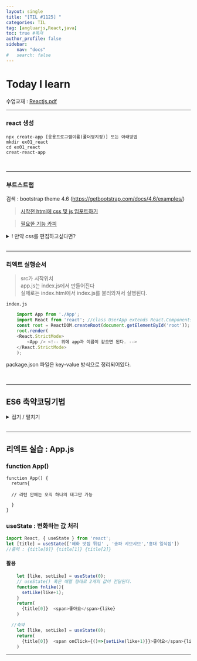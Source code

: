 ```yaml
---
layout: single
title: "[TIL #1125] "
categories: TIL
tag: [angluarjs,React,java]
toc: true #목차
author_profile: false
sidebar:
    nav: "docs"
#   search: false
--- 
```


# **Today I learn**
수업교재 : [Reactjs.pdf ](https://drive.google.com/file/d/16Dqt1bCvZ4xLCoCt2XEX-_F_g9mbtli2/view?usp=sharing)

---
### **react 생성**
    npx create-app [응용프로그램이름(폴더명지정)] 또는 아래방법
    mkdir ex01_react
    cd ex01_react 
    creat-react-app 

</br>

***

### **부트스트랩**

검색 : bootstrap theme 4.6 (https://getbootstrap.com/docs/4.6/examples/)

 >[시작전 html에 css 및 js 임포트하기](https://getbootstrap.com/docs/5.1/getting-started/introduction/) 

> [필요한 기능 카피](https://getbootstrap.com/docs/5.1/components/dropdowns/)

<details>
<summary>! 만약 css를 편집하고싶다면?</summary>

<!-- 한칸 공백 둬야 함 -->
https://cdn.jsdelivr.net/npm/bootstrap@5.1.3/dist/css/bootstrap.min.css

해당 링크에서 min 제거한 페이지로 접속 -> 부트스트랩 적용한 태그를 검색 -> 다운받은 내 css에 적용

```htm
//예를 들어 아래 태그중 nav-item dropdown을 수정하고싶다면 그 키워드로 검색
<nav class="navbar navbar-expand-lg navbar-dark bg-dark">
  <div class="container-fluid">
    <a class="navbar-brand" href="#">Navbar</a>
    <button class="navbar-toggler" type="button" data-bs-toggle="collapse" data-bs-target="#navbarNavDarkDropdown" aria-controls="navbarNavDarkDropdown" aria-expanded="false" aria-label="Toggle navigation">
      <span class="navbar-toggler-icon"></span>
    </button>
    <div class="collapse navbar-collapse" id="navbarNavDarkDropdown">
      <ul class="navbar-nav">
        <li class="nav-item dropdown">
          <a class="nav-link dropdown-toggle" href="#" id="navbarDarkDropdownMenuLink" role="button" data-bs-toggle="dropdown" aria-expanded="false">
            Dropdown
          </a>
          <ul class="dropdown-menu dropdown-menu-dark" aria-labelledby="navbarDarkDropdownMenuLink">
            <li><a class="dropdown-item" href="#">Action</a></li>
            <li><a class="dropdown-item" href="#">Another action</a></li>
            <li><a class="dropdown-item" href="#">Something else here</a></li>
          </ul>
        </li>
      </ul>
    </div>
  </div>
</nav>
```
</details>
</br>

---

### **리엑트 실행순서**

> src가 시작위치 </br>
app.js는 index.js에서 만들어진다 </br>
실제로는 index.html에서 index.js를 불러와져서 실행된다.

`index.js`

```javascript
    import App from './App';
    import React from 'react'; //class UserApp extends React.Component{}
    const root = ReactDOM.createRoot(document.getElementById('root'));
    root.render(
    <React.StrictMode>
        <App /> <!-- 위에 app과 이름이 같으면 된다. -->
    </React.StrictMode>
    );
```
package.json 파일은 key-value 방식으로 정리되어있다.

</br>

---
## **ES6 축약코딩기법**
<details>
<summary>접기 / 펼치기</summary>

<!-- 한칸 공백 둬야 함 -->

### var / let,const

var는 scope이 함수 단위이고, 반면 const와 let은 scope이 블록 단위 입니다.

1. 삼항 조건 연산자 (The Ternary Operator)
```javascript
const x = 20;
let answer;
if (x > 10) {
answer = 'greater than 10';
} else {
answer = 'less than 10';
}

//축약 --->

const answer = x > 10 ? 'greater than 10' : 'less than 10';


//react에서 특정 버튼을 state 값에 따라 보여지게 할 경우에 이렇게 사용할 수 있음
    {editable ? (
    <a onClick={() => this.save(record.key)}> </a>
    ) : (
    <a onClick={() => this.edit(record.key)}> </a>
    )}

```

2. 간략 계산법 (Short-circuit Evaluation)


```javascript
if (variable1 != null || variable1 !== undefined || variable1 !== '') {
let variable2 = variable1;
}

//축약 -->

const variable2 = variable1 || 'new';

//결과확인
let variable3 = 'foo';
let variable4 = variable3 || 'foo';
console.log(variable4 === 'foo'); //print true
```

3. 변수선언

```javascript
let x;
let y;


//축약 -->

let x,y = 3;
```

4. For 루프

```javascript
for (let i=0; i < msgs.length; i++)

//축약 -->

for (let value of msgs)
```

```javascript
function logArrayElements(element,index, array) {
console.log('a[' + index + '] =' + element);
}
[2,5,9].forEach(logArrayElements);

--->

//a[0] = 2
//a[1] = 5
//a[2] = 9
```

5. 간략 계산법

두가지의 변수를 비교할 때, 앞에 있는 변수가 false 일 경우 결과는 무조건 false 이기 때문에 뒤의 변수는 확인
하지 않고 return 시키는 방법.

기본 값을 부여하기 위해 파라미터의 null 또는 undefined 여부를 파악할 때 short-circuit evaluation 방법을
이용해서 한줄로 작성하는 방법이 있습니다.

아래의 예제에서는 process.env.DB_HOST 값이 있을 경우 dbHost 변수에 할당하지만, 없으면 localhost를 할당
합니다.

```javascript
let dbHost;
if (process.env.DB_HOST) {
dbHost = process.env.DB_HOST;
} else {
dbHost = 'localhost';
}

//축약 --->

Const dbHost = process.env.DB_HOT || 'localhost';
```

6. 객체 프로퍼티

객체 리터럴 표기법은 자바스크립트 코딩을 훨씬 쉽게 만들어 줍니다. 하지만 ES6는 더 쉬운 방법을 제안합니다.
만일 프로퍼티 이름이 key 이름과 같을 경우, 축약 기법을 활용할 수 있습니다.

```javascript
const obj = {x:x, y:y}

//축약 --->

const obj = {x, y}  // 다른 값이면 적용 안됨
```

7. 화살표 함수

```javascript
function sayHello(name) {
    console.log('Hello', name);}

setTimeout(function() {
    console.log('Loaded')}, 2000);

list.forEach(function(item) {
    console.log(item);});

//축약 --->

sayHello = name => console.log('Hello', name);
setTimeout(() => console.log('Loaded'), 2000);
list.forEach(item => console.log(item));
```

8. 묵시적 반환


한 줄로만 작성된 arrow 함수는 별도의 return 명령어가 없어도 자동으로 반환 하도록 되어 있습니다.
• 다만, 중괄호({})를 생략한 함수여야 return 명령어도 생략 할 수 있습니다
• 한 줄 이상의 문장(객체 리터럴)을 반환 하려면 중괄호({})대신 괄호(())를 사용해서 함수를 묶어야 합니다.
이렇게 하면 함수가 한 문장으로 작성 되었음을 나타낼 수 있습니다.

```javascript
function calcCircumference(diameter) {
return Math.PI * diameter
}

//축약 --->
calcCircumference = diameter => Math.PI * diameter;

//또는
calcCircumference = diameter => (
    Math.PI * diameter;
)

```

9. 파라미터 기본 값 지정

```javascript
function volume(l, w, h) {
if (w === undefined)
w = 3;
if (h === undefined)
h = 4;
return l * w * h;
}

//축약 --->
volume = (l, w = 3, h = 4 ) => (l * w * h);
volume(2) //output: 24
// a,b=2,c=3 가능
// a,b=2,c 불가능, 선언한 위치부터 넣어야 한다
```


10. 템플릿 리터럴

백틱(backtick) 을 사용해서 스트링을 감싸고, ${}를 사용해서 변수를 담아 주면 됩니다.

```javascript
const welcome = 'You have logged in as ' + first + ' ' + last + '.'

const db = 'http://' + host + ':' + port + '/' + database;

//축약 -->
const welcome = `You have logged in as ${first} ${last}`;

const db = `http://${host}:${port}/${database}`;

```


11. 비구조화 할당

```javascript
const observable = require('mobx/observable');
const action = require('mobx/action');
const runInAction = require('mobx/runInAction');

const store = this.props.store;
const form = this.props.form;
const loading = this.props.loading;
const errors = this.props.errors;
const entity = this.props.entity;


//축약 ---->
import { observable, action, runInAction } from 'mobx';

const { store, form, loading, errors, entity } = this.props;

```

12. 전개연산자 #1

```javascript
// joining arrays
const odd = [1, 3, 5];
const nums = [2 ,4 , 6].concat(odd);

// cloning arrays
const arr = [1, 2, 3, 4];
const arr2 = arr.slice();

//축약 --->

// joining arrays
const odd = [1, 3, 5 ];
const nums = [2 ,4 , 6, ...odd];
console.log(nums); // [ 2, 4, 6, 1, 3, 5 ]

// cloning arrays
const arr = [1, 2, 3, 4];
const arr2 = [...arr];

```

12. 전개연산자 #2

```javascript
const odd = [1, 3, 5 ];
const nums = [2, ...odd, 4 , 6];

//축약 --->

const { a, b, ...z } = { a: 1, b: 2, c: 3, d: 4 };
console.log(a) // 1
console.log(b) // 2
console.log(z) // { c: 3, d: 4 }

```

13. 필수 파라미터

기본적으로 자바스크립트는 함수의 파라미터 값을 받지 않았을 경우, undefined로 지정합니다. 다른 언어들은 경고나 에러 메시지를나타내기도 하죠. 이런 기본 파라미터 값을 강제로 지정하는 방법은 if 문을 사용해서 undefined일 경우 에러가 나도록 하거나, ‘Mandatory parameter shorthand’을 사용하는 방법이 있습니다.

```javascript
function foo(bar) { if(bar === undefined) {
throw new Error('Missing parameter!'); }
return bar; }

//축약 --->

let mandatory = () => {
throw new Error('Missing parameter!');
}
let foo = (bar = mandatory()) => { return bar;
}
```


14. Object.assign() 함수
Object.assign() 함수는 첫 번째 Object에 그 다음 Object (들)을 병합해 줍니다.

```javascript
//target에 빈 객체를 주고 source 객체를 한 개만 주면 해당 source 객체를 복제하는 것이 됩니다. var obj = {a:1};
var copy = Object.assign({}, obj);
console.log(copy); // {a: 1}
//obj1, obj2, obj3를 각각 {}안에 병합합니다. var obj1 = {a:1};
var obj2 = {b:2};
var obj3 = {c:3};
var newObj = Object.assign({}, obj1, obj2, obj3); console.log(newObj); // {a: 1, b: 2, c: 3}
```

</details>
</br>

---
## **리엑트 실습 : App.js**
  
### function App()

    function App() {
      return{

      // 리턴 안에는 오직 하나의 태그만 가능

      }
    } 


### useState : 변화하는 값 처리

```javascript
import React, { useState } from 'react';
let [title] = useState(['혜화 맛집 튀김' , '송파 샤브샤브','홍대 일식집'])
//출력 : {title[0]} {title[1]} {title[2]}
```

#### **활용** 
```javascript
    let [like, setLike] = useState(0); 
    // useState() 혹은 배열 형태로 2개의 값이 전달된다.
    function fnlike(){
      setLike(like+1);
    }
    return(
      {title[0]}  <span>좋아요</span>{like}
    )
```

```javascript
  //축약
    let [like, setLike] = useState(0); 
    return(
      {title[0]}  <span onClick={()=>{setLike(like+1)}}>좋아요</span>{like}
    )

```
--- 